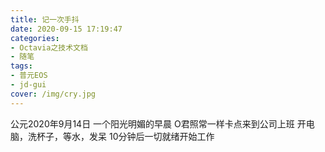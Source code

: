 ```yaml
---
title: 记一次手抖
date: 2020-09-15 17:19:47
categories:
- Octavia之技术文档
- 随笔
tags: 
- 普元EOS
- jd-gui
cover: /img/cry.jpg
---
```

公元2020年9月14日
一个阳光明媚的早晨
O君照常一样卡点来到公司上班
开电脑，洗杯子，等水，发呆
10分钟后一切就绪开始工作

